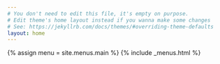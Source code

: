 ```yaml
---
# You don't need to edit this file, it's empty on purpose.
# Edit theme's home layout instead if you wanna make some changes
# See: https://jekyllrb.com/docs/themes/#overriding-theme-defaults
layout: home
---
```

<nav>
  {% assign menu = site.menus.main %}
  {% include
    _menus.html
  %}
</nav>